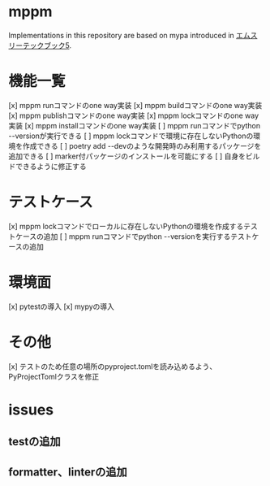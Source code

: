 # mppm
Implementations in this repository are based on mypa introduced in [エムスリーテックブック5](https://techbookfest.org/product/rpXewXTtekXgNPFBCWLrX4?productVariantID=nrAyYa0LsLwUZUk5Qee80X).

# 機能一覧
[x] mppm runコマンドのone way実装
[x] mppm buildコマンドのone way実装
[x] mppm publishコマンドのone way実装
[x] mppm lockコマンドのone way実装
[x] mppm installコマンドのone way実装
[ ] mppm runコマンドでpython --versionが実行できる
[ ] mppm lockコマンドで環境に存在しないPythonの環境を作成できる
[ ] poetry add --devのような開発時のみ利用するパッケージを追加できる
[ ] marker付パッケージのインストールを可能にする
[ ] 自身をビルドできるように修正する


# テストケース
[x] mppm lockコマンドでローカルに存在しないPythonの環境を作成するテストケースの追加
[ ] mppm runコマンドでpython --versionを実行するテストケースの追加

# 環境面
[x] pytestの導入
[x] mypyの導入

# その他
[x] テストのため任意の場所のpyproject.tomlを読み込めるよう、PyProjectTomlクラスを修正


# issues
## testの追加

## formatter、linterの追加

